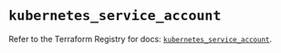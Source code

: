 # `kubernetes_service_account`

Refer to the Terraform Registry for docs: [`kubernetes_service_account`](https://registry.terraform.io/providers/hashicorp/kubernetes/2.27.0/docs/resources/service_account).
